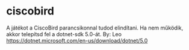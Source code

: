 # ciscobird
A játékot a CiscoBird parancsikonnal tudod elindítani.
Ha nem működik, akkor telepítsd fel a dotnet-sdk 5.0-át.
By: Leo
https://dotnet.microsoft.com/en-us/download/dotnet/5.0
